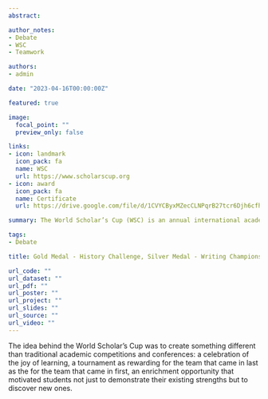 ```yaml
---
abstract: 

author_notes:
- Debate
- WSC
- Teamwork

authors:
- admin

date: "2023-04-16T00:00:00Z"

featured: true

image:
  focal_point: ""
  preview_only: false

links:
- icon: landmark
  icon_pack: fa
  name: WSC
  url: https://www.scholarscup.org
- icon: award
  icon_pack: fa
  name: Certificate
  url: https://drive.google.com/file/d/1CVYCByxMZecCLNPqrB27tcr6Djh6cfha/view?usp=sharing

summary: The World Scholar’s Cup (WSC) is an annual international academic program. More than 15,000 students from over 65 countries participate every year.

tags: 
- Debate

title: Gold Medal - History Challenge, Silver Medal - Writing Champions and Team Challenge @ WSC Global Round in Manila. Guest of Honor @ WSC Tournament at Yale University

url_code: ""
url_dataset: ""
url_pdf: ""
url_poster: ""
url_project: ""
url_slides: ""
url_source: ""
url_video: ""
---
```

The idea behind the World Scholar’s Cup was to create something different than traditional academic competitions and conferences: a celebration of the joy of learning, a tournament as rewarding for the team that came in last as the for the team that came in first, an enrichment opportunity that motivated students not just to demonstrate their existing strengths but to discover new ones.
